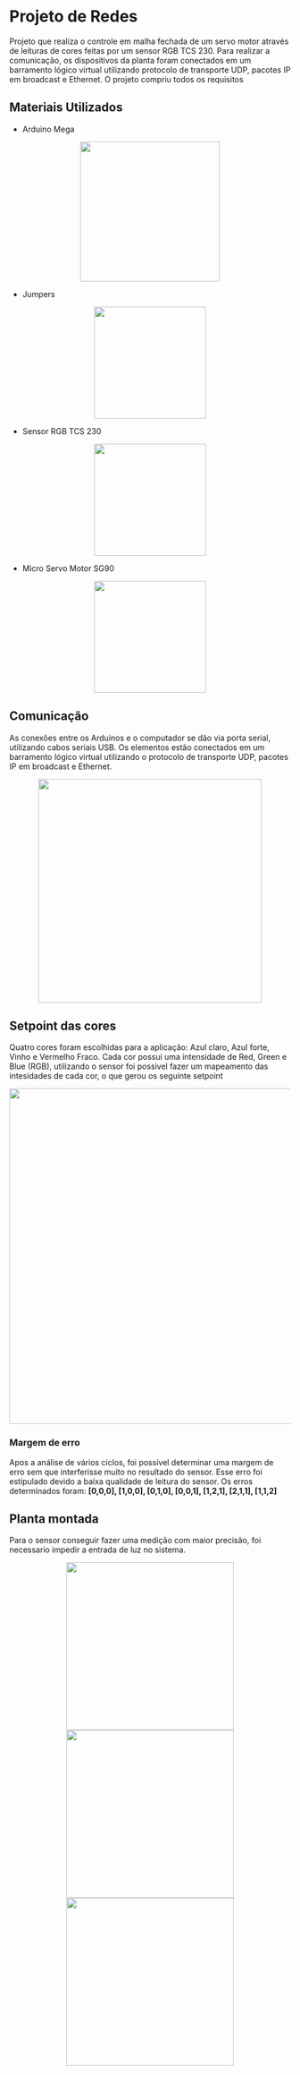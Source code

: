 # Projeto de Redes
Projeto que realiza o controle em malha fechada de um servo motor através de leituras de cores feitas por um sensor RGB TCS 230. Para realizar a comunicação, os dispositivos da planta foram conectados em um barramento lógico virtual utilizando protocolo de transporte UDP, pacotes IP em broadcast e Ethernet. O projeto compriu todos os requisitos
## Materiais Utilizados
  - Arduino Mega 
  <div align ="center">
  <img src="https://user-images.githubusercontent.com/97804927/155144845-809fa950-8638-434a-8b82-aa4d068c321a.JPG" width="250px" />
  </div>
   
   - Jumpers
  <div align ="center">
  <img src="https://user-images.githubusercontent.com/97804927/155145996-f7ba2879-0ef5-4519-8f14-506224338981.JPG" width="200px" />
  </div>

 - Sensor RGB TCS 230
  <div align ="center">
  <img src="https://user-images.githubusercontent.com/97804927/155146315-5feb449e-571b-4784-afe5-b81d05c852e1.JPG" width="200px" />
  </div>
  
  - Micro Servo Motor SG90
  <div align ="center">
  <img src="https://user-images.githubusercontent.com/97804927/155146924-6ede3100-5880-42a8-88b1-74bba54358aa.JPG" width="200px" />
  </div>

## Comunicação 
As conexões entre os Arduinos e o computador se dão via porta serial, utilizando cabos seriais USB. Os elementos estão conectados em um barramento lógico virtual utilizando o
protocolo de transporte UDP, pacotes IP em broadcast e Ethernet.
<div align ="center">
<img src="https://user-images.githubusercontent.com/97804927/155147966-a067b077-9e8d-4640-9aa6-0305228fbc45.JPG" width="400px" />
</div>

## Setpoint das cores
Quatro cores foram escolhidas para a aplicação: Azul claro, Azul forte, Vinho e Vermelho Fraco. Cada cor possui uma intensidade de Red, Green e Blue (RGB), utilizando o sensor foi possivel fazer um mapeamento das intesidades de cada cor, o que gerou os seguinte setpoint
<div align ="center">
<img src="https://user-images.githubusercontent.com/97804927/155150429-041a3abc-27e6-498c-a7be-494fc5c3e843.JPG" width="600px" />
</div>

  ### Margem de erro
  Apos a análise de vários ciclos, foi possível determinar uma margem de erro sem que interferisse muito no resultado do sensor. Esse erro foi estipulado devido a baixa qualidade de leitura do sensor. Os erros determinados foram: **[0,0,0], [1,0,0], [0,1,0], [0,0,1], [1,2,1], [2,1,1], [1,1,2]**

## Planta montada 
Para o sensor conseguir fazer uma medição com maior precisão, foi necessario impedir a entrada de luz no sistema.
<div align ="center">
<img src="https://user-images.githubusercontent.com/97804927/155155644-6defe6fb-dcb7-4b42-9309-71079d6b6057.JPG" width="300px" />
</div>

<div align ="center">
<img src="https://user-images.githubusercontent.com/97804927/155156447-a13d399e-aad0-4567-af39-6ca1af5eab9b.JPG" width="300px" />
</div>

<div align ="center">
<img src="https://user-images.githubusercontent.com/97804927/155156877-bdeb75de-4718-46fe-b80a-cecfc88a0b35.JPG" width="300px" />
</div>




